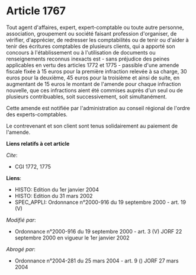# Article 1767

Tout agent d'affaires, expert, expert-comptable ou toute autre personne, association, groupement ou société faisant
profession d'organiser, de vérifier, d'apprécier, de redresser les comptabilités ou de tenir ou d'aider à tenir des écritures
comptables de plusieurs clients, qui a apporté son concours à l'établissement ou à l'utilisation de documents ou
renseignements reconnus inexacts est - sans préjudice des peines applicables en vertu des articles 1772 et 1775 - passible
d'une amende fiscale fixée à 15 euros pour la première infraction relevée à sa charge, 30 euros pour la deuxième, 45 euros
pour la troisième et ainsi de suite, en augmentant de 15 euros le montant de l'amende pour chaque infraction nouvelle, que
ces infractions aient été commises auprès d'un seul ou de plusieurs contribuables, soit successivement, soit simultanément.

Cette amende est notifiée par l'administration au conseil régional de l'ordre des experts-comptables.

Le contrevenant et son client sont tenus solidairement au paiement de l'amende.

**Liens relatifs à cet article**

_Cite_:

  - CGI 1772, 1775

**Liens**:

  - HISTO: Edition du 1er janvier 2004
  - HISTO: Edition du 31 mars 2002
  - SPEC_APPLI: Ordonnance n°2000-916 du 19 septembre 2000 - art. 19 (V)

_Modifié par_:

  - Ordonnance n°2000-916 du 19 septembre 2000 - art. 3 (V) JORF 22 septembre 2000 en vigueur le 1er janvier 2002

_Abrogé par_:

  - Ordonnance n°2004-281 du 25 mars 2004 - art. 9 () JORF 27 mars 2004
